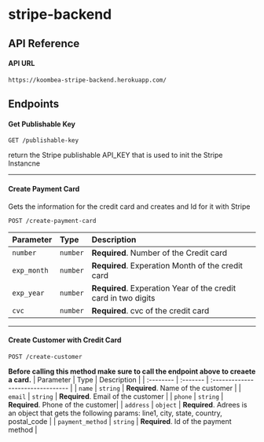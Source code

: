 # stripe-backend


## API Reference
#### API URL
```
https://koombea-stripe-backend.herokuapp.com/
```

## Endpoints
#### Get Publishable Key

```http
GET /publishable-key
```

return the Stripe publishable API_KEY that is used to init the Stripe Instancne

---

#### Create Payment Card

Gets the information for the credit card and creates and Id for it with Stripe
```http
POST /create-payment-card
```
| Parameter | Type     | Description                       |
| :-------- | :------- | :-------------------------------- |
| `number`      | `number` | **Required**. Number of the Credit card |
| `exp_month`      | `number` | **Required**. Experation Month of the credit card |
| `exp_year`      | `number` | **Required**. Experation Year of the credit card in two digits|
| `cvc`      | `number` | **Required**. cvc of the credit card|

---

#### Create Customer with Credit Card

```http
POST /create-customer
```
**Before calling this method make sure to call the endpoint above to creaete a card.**
| Parameter | Type     | Description                       |
| :-------- | :------- | :-------------------------------- |
| `name`      | `string` | **Required**. Name of the customer |
| `email`      | `string` | **Required**. Email of the customer |
| `phone`      | `string` | **Required**. Phone of the customer|
| `address`      | `object` | **Required**. Adrees is an object that gets the following params: line1, city, state, country, postal_code |
| `payment_method`      | `string` | **Required**. Id of the payment method |
